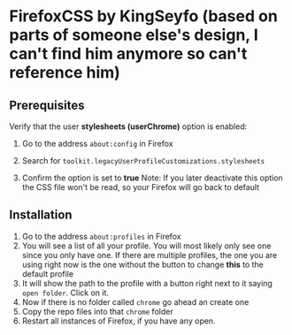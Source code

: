 # FirefoxCSS by KingSeyfo (based on parts of someone else's design, I can't find him anymore so can't reference him)
## Prerequisites

Verify that the user **stylesheets (userChrome)** option is enabled:
  1. Go to the address `about:config` in Firefox

  2. Search for `toolkit.legacyUserProfileCustomizations.stylesheets`

  3. Confirm the option is set to **true**
 Note: If you later deactivate this option the CSS file won't be read, so your Firefox will go back to default

## Installation
1. Go to the address `about:profiles` in Firefox
2. You will see a list of all your profile. You will most likely only see one since you only have one. If there are multiple profiles, the one you are using right now is the one without the button to change **this** to the default profile
3. It will show the path to the profile with a button right next to it saying `open folder`. Click on it.
4. Now if there is no folder called `chrome` go ahead an create one
5. Copy the repo files into that `chrome` folder
6. Restart all instances of Firefox, if you have any open.
